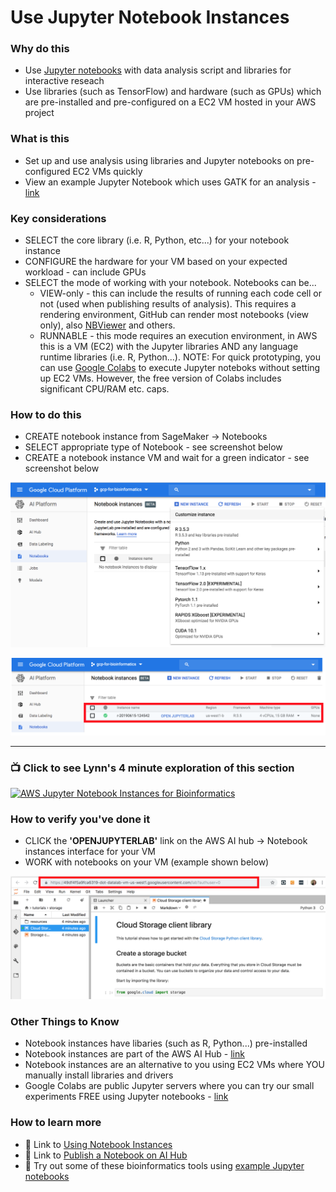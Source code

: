 
# Use Jupyter Notebook Instances

### Why do this
 - Use [Jupyter notebooks](https://jupyter.org/) with data analysis script and libraries for interactive reseach
 - Use libraries (such as TensorFlow) and hardware (such as GPUs) which are pre-installed and pre-configured on a EC2 VM hosted in your AWS project

### What is this
 - Set up and use analysis using libraries and Jupyter notebooks on pre-configured EC2 VMs quickly
 - View an example Jupyter Notebook which uses GATK for an analysis - [link](https://github.com/lynnlangit/AWS-for-bioinformatics/blob/master/2_Virtual_Machines_%26_Docker_Containers/Jupyter_Notebook_Examples/GATK_IGV_Tutorial.ipynb)

### Key considerations
 - SELECT the core library (i.e. R, Python, etc...) for your notebook instance
 - CONFIGURE the hardware for your VM based on your expected workload - can include GPUs
 - SELECT the mode of working with your notebook.  Notebooks can be...
    - VIEW-only - this can include the results of running each code cell or not (used when publishing results of analysis). This requires a rendering environment, GitHub can render most notebooks (view only), also [NBViewer](https://nbviewer.jupyter.org/) and others.
    - RUNNABLE - this mode requires an execution environment, in AWS this is a VM (EC2) with the Jupyter libraries AND any language runtime libraries (i.e. R, Python...).  NOTE: For quick prototyping, you can use [Google Colabs](https://colab.research.google.com/) to execute Jupyter noteboks without setting up EC2 VMs.  However, the free version of Colabs includes significant CPU/RAM etc. caps.

### How to do this
 - CREATE notebook instance from SageMaker -> Notebooks
 - SELECT appropriate type of Notebook - see screenshot below
 - CREATE a notebook instance VM and wait for a green indicator - see screenshot below

 [![create-notebook](/images/create-notebook.png)]()

 [![notebook-vm](/images/notebook-vm.png)]()

 -----

 ### 📺 Click to see Lynn's 4 minute exploration of this section  
[![AWS Jupyter Notebook Instances for Bioinformatics](http://img.youtube.com/vi/tboCODz0IL4/0.jpg)](http://www.youtube.com/watch?v=tboCODz0IL4 "AWS Jupyter Notebook Instances for Bioinformatics")

### How to verify you've done it
 - CLICK the **'OPENJUPYTERLAB'** link on the AWS AI hub -> Notebook instances interface for your VM
 - WORK with notebooks on your VM (example shown below)

 [![jupyter-sample](/images/jupyter-sample.png)]()

### Other Things to Know
 - Notebook instances have libaries (such as R, Python...)  pre-installed
 - Notebook instances are part of the AWS AI Hub - [link](https://cloud.google.com/ai-hub/docs/introduction)
 - Notebook instances are an alternative to you using EC2 VMs where YOU manually install libraries and drivers 
 - Google Colabs are public Jupyter servers where you can try our small experiments FREE using Jupyter notebooks - [link](https://colab.research.google.com/notebooks/welcome.ipynb)

### How to learn more
 - 📘 Link to [Using Notebook Instances](https://cloud.google.com/ai-hub/docs/open-notebook)
 - 📘 Link to [Publish a Notebook on AI Hub](https://cloud.google.com/ai-hub/docs/publish-notebook)
 - 📙 Try out some of these bioinformatics tools using [example Jupyter notebooks](https://github.com/lynnlangit/AWS-for-bioinformatics/tree/master/2_Virtual_Machines_%26_Docker_Containers/Jupyter_Notebook_Examples)

